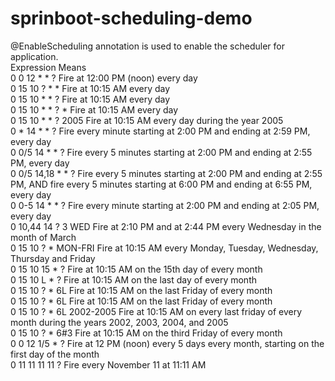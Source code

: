 # sprinboot-scheduling-demo
@EnableScheduling annotation is used to enable the scheduler for application.
<BR>
Expression	Means<BR>
0 0 12 * * ?	Fire at 12:00 PM (noon) every day<BR>
0 15 10 ? * *	Fire at 10:15 AM every day<BR>
0 15 10 * * ?	Fire at 10:15 AM every day<BR>
0 15 10 * * ? *	Fire at 10:15 AM every day<BR>
0 15 10 * * ? 2005	Fire at 10:15 AM every day during the year 2005<BR>
0 * 14 * * ?	Fire every minute starting at 2:00 PM and ending at 2:59 PM, every day<BR>
0 0/5 14 * * ?	Fire every 5 minutes starting at 2:00 PM and ending at 2:55 PM, every day<BR>
0 0/5 14,18 * * ?	Fire every 5 minutes starting at 2:00 PM and ending at 2:55 PM, AND fire every 5 minutes starting at 6:00 PM and ending at 6:55 PM, every day<BR>
0 0-5 14 * * ?	Fire every minute starting at 2:00 PM and ending at 2:05 PM, every day<BR>
0 10,44 14 ? 3 WED	Fire at 2:10 PM and at 2:44 PM every Wednesday in the month of March<BR>
0 15 10 ? * MON-FRI	Fire at 10:15 AM every Monday, Tuesday, Wednesday, Thursday and Friday<BR>
0 15 10 15 * ?	Fire at 10:15 AM on the 15th day of every month<BR>
0 15 10 L * ?	Fire at 10:15 AM on the last day of every month<BR>
0 15 10 ? * 6L	Fire at 10:15 AM on the last Friday of every month<BR>
0 15 10 ? * 6L	Fire at 10:15 AM on the last Friday of every month<BR>
0 15 10 ? * 6L 2002-2005	Fire at 10:15 AM on every last friday of every month during the years 2002, 2003, 2004, and 2005<BR>
0 15 10 ? * 6#3	Fire at 10:15 AM on the third Friday of every month<BR>
0 0 12 1/5 * ?	Fire at 12 PM (noon) every 5 days every month, starting on the first day of the month<BR>
0 11 11 11 11 ?	Fire every November 11 at 11:11 AM